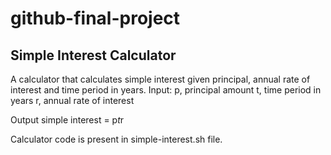 # github-final-project

## Simple Interest Calculator

A calculator that calculates simple interest given principal, annual rate of interest and time period in years.
Input:
   p, principal amount
   t, time period in years
   r, annual rate of interest

   
Output
   simple interest = p*t*r

Calculator code is present in simple-interest.sh file.